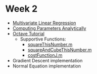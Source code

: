 # Week 2

- [Multivariate Linear Regression](https://github.com/eneskemalergin/MachineLearning_Beyond/blob/master/StanfordOnlineCourse/Week2/multivariate_linear.md)
- [Computing Parameters Analytically](https://github.com/eneskemalergin/MachineLearning_Beyond/blob/master/StanfordOnlineCourse/Week2/computing_analytically.md)
- [Octave Tutorial](https://github.com/eneskemalergin/MachineLearning_Beyond/blob/master/StanfordOnlineCourse/Week2/octave_tutorial.ipynb)
  - Supportive Functions:
    - [squareThisNumber.m](https://github.com/eneskemalergin/MachineLearning_Beyond/blob/master/StanfordOnlineCourse/Week2/squareThisNumber.m)
    - [squareAndCubeThisNumber.m](https://github.com/eneskemalergin/MachineLearning_Beyond/blob/master/StanfordOnlineCourse/Week2/squareAndCubeThisNumber.m)
    - [costFunctionJ.m](https://github.com/eneskemalergin/MachineLearning_Beyond/blob/master/StanfordOnlineCourse/Week2/costFunctionJ.m)
- Gradient Descent implementation
- Normal Equation implementation
